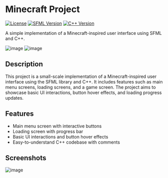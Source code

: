 # Minecraft Project

[![License](https://img.shields.io/badge/license-MIT-blue.svg)](LICENSE)
[![SFML Version](https://img.shields.io/badge/SFML-2.5.1-green.svg)](https://www.sfml-dev.org/)
[![C++ Version](https://img.shields.io/badge/C++-17-blue.svg)](https://en.cppreference.com/w/cpp/17)

A simple implementation of a Minecraft-inspired user interface using SFML and C++.

![image](https://github.com/ferrnnaando/minecraft/assets/77246868/30b1d7a4-4704-445b-95fa-231602cf74b7)
![image](https://github.com/ferrnnaando/minecraft/assets/77246868/9c76c6aa-8d97-4f3b-aa78-abf325b89556)



## Description

This project is a small-scale implementation of a Minecraft-inspired user interface using the SFML library and C++. It includes features such as main menu screens, loading screens, and a game screen. The project aims to showcase basic UI interactions, button hover effects, and loading progress updates.

## Features

- Main menu screen with interactive buttons
- Loading screen with progress bar
- Basic UI interactions and button hover effects
- Easy-to-understand C++ codebase with comments

## Screenshots

![image](https://github.com/ferrnnaando/minecraft/assets/77246868/2833b208-a87a-4fd1-8ca4-1f94f7ecedee)